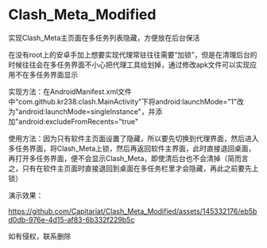 # Clash_Meta_Modified
实现Clash_Meta主页面在多任务列表隐藏，方便放在后台保活


在没有root上的安卓手加上想要实现代理常驻往往需要“加锁”，但是在清理后台的时候往往会在多任务界面不小心把代理工具给划掉，通过修改apk文件可以实现应用不在多任务界面显示



实现方法：在AndroidManifest.xml文件中“com.github.kr238.clash.MainActivity”下将android:launchMode="1"改为"android:launchMode=singleInstance"，并添加"android:excludeFromRecents="true"




使用方法：因为只有软件主页面设置了隐藏，所以要先切换到代理界面，然后进入多任务界面，将Clash_Meta上锁，然后再返回软件主界面，此时直接退回桌面，再打开多任务界面，便不会显示Clash_Meta，即使清后台也不会清掉（简而言之，只有在软件主页面时直接退回到桌面在多任务栏里才会隐藏，再此之前要先上锁）



演示效果：

https://github.com/Capitariat/Clash_Meta_Modified/assets/145332176/eb5bd0db-976e-4d15-af83-6b332f229b5c


如有侵权，联系删除

